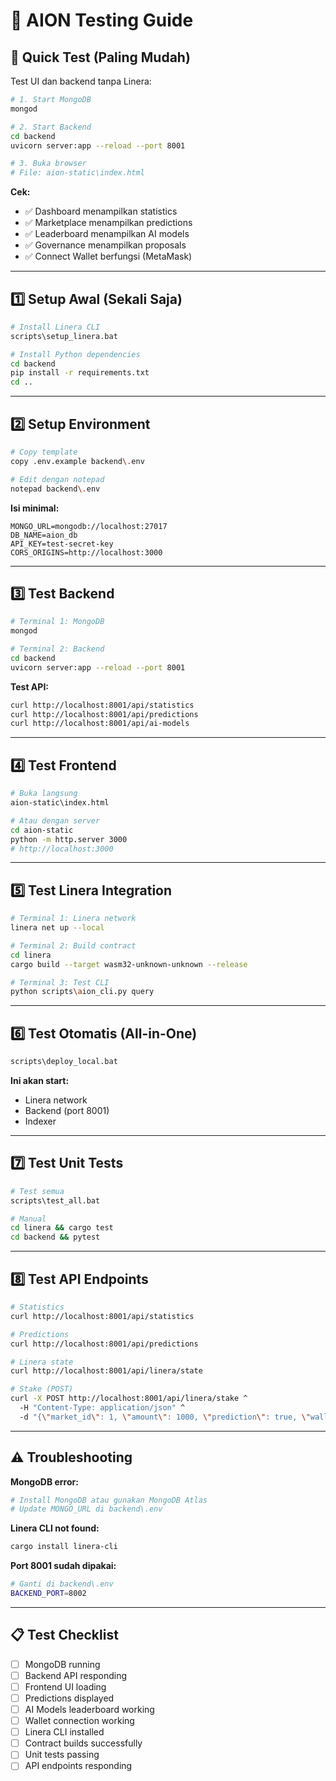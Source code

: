 # 🧪 AION Testing Guide

## 🎯 Quick Test (Paling Mudah)

Test UI dan backend tanpa Linera:

```bash
# 1. Start MongoDB
mongod

# 2. Start Backend
cd backend
uvicorn server:app --reload --port 8001

# 3. Buka browser
# File: aion-static\index.html
```

**Cek:**
- ✅ Dashboard menampilkan statistics
- ✅ Marketplace menampilkan predictions
- ✅ Leaderboard menampilkan AI models
- ✅ Governance menampilkan proposals
- ✅ Connect Wallet berfungsi (MetaMask)

---

## 1️⃣ Setup Awal (Sekali Saja)

```bash
# Install Linera CLI
scripts\setup_linera.bat

# Install Python dependencies
cd backend
pip install -r requirements.txt
cd ..
```

---

## 2️⃣ Setup Environment

```bash
# Copy template
copy .env.example backend\.env

# Edit dengan notepad
notepad backend\.env
```

**Isi minimal:**
```env
MONGO_URL=mongodb://localhost:27017
DB_NAME=aion_db
API_KEY=test-secret-key
CORS_ORIGINS=http://localhost:3000
```

---

## 3️⃣ Test Backend

```bash
# Terminal 1: MongoDB
mongod

# Terminal 2: Backend
cd backend
uvicorn server:app --reload --port 8001
```

**Test API:**
```bash
curl http://localhost:8001/api/statistics
curl http://localhost:8001/api/predictions
curl http://localhost:8001/api/ai-models
```

---

## 4️⃣ Test Frontend

```bash
# Buka langsung
aion-static\index.html

# Atau dengan server
cd aion-static
python -m http.server 3000
# http://localhost:3000
```

---

## 5️⃣ Test Linera Integration

```bash
# Terminal 1: Linera network
linera net up --local

# Terminal 2: Build contract
cd linera
cargo build --target wasm32-unknown-unknown --release

# Terminal 3: Test CLI
python scripts\aion_cli.py query
```

---

## 6️⃣ Test Otomatis (All-in-One)

```bash
scripts\deploy_local.bat
```

**Ini akan start:**
- Linera network
- Backend (port 8001)
- Indexer

---

## 7️⃣ Test Unit Tests

```bash
# Test semua
scripts\test_all.bat

# Manual
cd linera && cargo test
cd backend && pytest
```

---

## 8️⃣ Test API Endpoints

```bash
# Statistics
curl http://localhost:8001/api/statistics

# Predictions
curl http://localhost:8001/api/predictions

# Linera state
curl http://localhost:8001/api/linera/state

# Stake (POST)
curl -X POST http://localhost:8001/api/linera/stake ^
  -H "Content-Type: application/json" ^
  -d "{\"market_id\": 1, \"amount\": 1000, \"prediction\": true, \"wallet_address\": \"0x123\"}"
```

---

## ⚠️ Troubleshooting

**MongoDB error:**
```bash
# Install MongoDB atau gunakan MongoDB Atlas
# Update MONGO_URL di backend\.env
```

**Linera CLI not found:**
```bash
cargo install linera-cli
```

**Port 8001 sudah dipakai:**
```bash
# Ganti di backend\.env
BACKEND_PORT=8002
```

---

## 📋 Test Checklist

- [ ] MongoDB running
- [ ] Backend API responding
- [ ] Frontend UI loading
- [ ] Predictions displayed
- [ ] AI Models leaderboard working
- [ ] Wallet connection working
- [ ] Linera CLI installed
- [ ] Contract builds successfully
- [ ] Unit tests passing
- [ ] API endpoints responding
